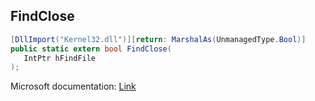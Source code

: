 ## FindClose

```csharp
[DllImport("Kernel32.dll")][return: MarshalAs(UnmanagedType.Bool)]
public static extern bool FindClose(
   IntPtr hFindFile
);
```

Microsoft documentation: [Link](https://docs.microsoft.com/en-us/windows/win32/api/fileapi/nf-fileapi-findclose)
